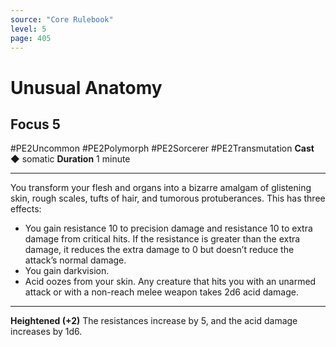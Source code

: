 ```yaml
---
source: "Core Rulebook"
level: 5
page: 405
---
```


# Unusual Anatomy
## Focus 5
#PE2Uncommon #PE2Polymorph #PE2Sorcerer #PE2Transmutation
**Cast** ◆ somatic
**Duration** 1 minute

-----
You transform your flesh and organs into a bizarre amalgam of glistening skin, rough scales, tufts of hair, and tumorous protuberances. This has three effects:
- You gain resistance 10 to precision damage and resistance 10 to extra damage from critical hits. If the resistance is greater than the extra damage, it reduces the extra damage to 0 but doesn’t reduce the attack’s normal damage.
- You gain darkvision.
- Acid oozes from your skin. Any creature that hits you with an unarmed attack or with a non-reach melee weapon takes 2d6 acid damage.  

---
**Heightened (+2)** The resistances increase by 5, and the acid damage increases by 1d6.